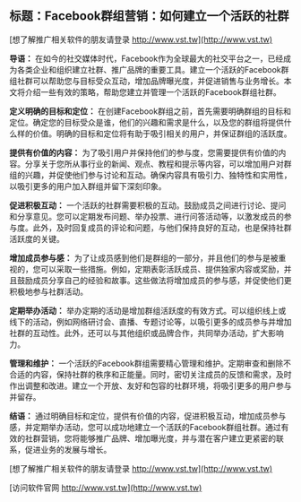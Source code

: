 ## **标题：Facebook群组营销：如何建立一个活跃的社群**

[想了解推广相关软件的朋友请登录 http://www.vst.tw](http://www.vst.tw)

**导语：**
在如今的社交媒体时代，Facebook作为全球最大的社交平台之一，已经成为各类企业和组织建立社群、推广品牌的重要工具。建立一个活跃的Facebook群组社群可以帮助您与目标受众互动，增加品牌曝光度，并促进销售与业务增长。本文将介绍一些有效的策略，帮助您建立并管理一个活跃的Facebook群组社群。

**定义明确的目标和定位：**
在创建Facebook群组之前，首先需要明确群组的目标和定位。确定您的目标受众是谁，他们的兴趣和需求是什么，以及您的群组将提供什么样的价值。明确的目标和定位将有助于吸引相关的用户，并保证群组的活跃度。

**提供有价值的内容：**
为了吸引用户并保持他们的参与度，您需要提供有价值的内容。分享关于您所从事行业的新闻、观点、教程和提示等内容，可以增加用户对群组的兴趣，并促使他们参与讨论和互动。确保内容具有吸引力、独特性和实用性，以吸引更多的用户加入群组并留下深刻印象。

**促进积极互动：**
一个活跃的社群需要积极的互动。鼓励成员之间进行讨论、提问和分享意见。您可以定期发布问题、举办投票、进行问答活动等，以激发成员的参与度。此外，及时回复成员的评论和问题，与他们保持良好的互动，也是保持社群活跃度的关键。

**增加成员参与感：**
为了让成员感到他们是群组的一部分，并且他们的参与是被重视的，您可以采取一些措施。例如，定期表彰活跃成员、提供独家内容或奖励，并且鼓励成员分享自己的经验和故事。这些做法将增加成员的参与感，并促使他们更积极地参与社群活动。

**定期举办活动：**
举办定期的活动是增加群组活跃度的有效方式。可以组织线上或线下的活动，例如网络研讨会、直播、专题讨论等，以吸引更多的成员参与并增加社群的互动性。此外，还可以与其他组织或品牌合作，共同举办活动，扩大影响力。

**管理和维护：**
一个活跃的Facebook群组需要精心管理和维护。定期审查和删除不合适的内容，保持社群的秩序和正能量。同时，密切关注成员的反馈和需求，及时作出调整和改进。建立一个开放、友好和包容的社群环境，将吸引更多的用户参与并留存。

**结语：**
通过明确目标和定位，提供有价值的内容，促进积极互动，增加成员参与感，并定期举办活动，您可以成功地建立一个活跃的Facebook群组社群。通过有效的社群营销，您将能够推广品牌、增加曝光度，并与潜在客户建立更紧密的联系，促进业务的发展与增长。

[想了解推广相关软件的朋友请登录 http://www.vst.tw](http://www.vst.tw)


[访问软件官网 http://www.vst.tw](http://www.vst.tw)

